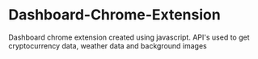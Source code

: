 # Dashboard-Chrome-Extension
Dashboard chrome extension created using javascript. API's used to get cryptocurrency data, weather data and background images
